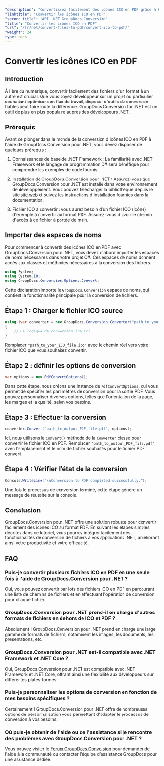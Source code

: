 ```yaml
---
"description": "Convertissez facilement des icônes ICO en PDF grâce à GroupDocs.Conversion pour .NET. Optimisez votre productivité grâce aux étapes simples décrites dans ce tutoriel."
"linktitle": "Convertir les icônes ICO en PDF"
"second_title": "API .NET GroupDocs.Conversion"
"title": "Convertir les icônes ICO en PDF"
"url": "/fr/net/convert-files-to-pdf/convert-ico-to-pdf/"
"weight": 24
type: docs
---
```

# Convertir les icônes ICO en PDF

## Introduction
À l'ère du numérique, convertir facilement des fichiers d'un format à un autre est crucial. Que vous soyez développeur sur un projet ou particulier souhaitant optimiser son flux de travail, disposer d'outils de conversion fiables peut faire toute la différence. GroupDocs.Conversion for .NET est un outil de plus en plus populaire auprès des développeurs .NET.
## Prérequis
Avant de plonger dans le monde de la conversion d'icônes ICO en PDF à l'aide de GroupDocs.Conversion pour .NET, vous devez disposer de quelques prérequis :
1. Connaissances de base de .NET Framework : La familiarité avec .NET Framework et le langage de programmation C# sera bénéfique pour comprendre les exemples de code fournis.
   
2. Installation de GroupDocs.Conversion pour .NET : Assurez-vous que GroupDocs.Conversion pour .NET est installé dans votre environnement de développement. Vous pouvez télécharger la bibliothèque depuis le site [site web](https://releases.groupdocs.com/conversion/net/) et suivez les instructions d'installation fournies dans la documentation.
3. Fichier ICO à convertir : vous aurez besoin d'un fichier ICO (icône) d'exemple à convertir au format PDF. Assurez-vous d'avoir le chemin d'accès à ce fichier à portée de main.

## Importer des espaces de noms
Pour commencer à convertir des icônes ICO en PDF avec GroupDocs.Conversion pour .NET, vous devez d'abord importer les espaces de noms nécessaires dans votre projet C#. Ces espaces de noms donnent accès aux classes et méthodes nécessaires à la conversion des fichiers.

```csharp
using System;
using System.IO;
using GroupDocs.Conversion.Options.Convert;
```
Cette déclaration importe le `GroupDocs.Conversion` espace de noms, qui contient la fonctionnalité principale pour la conversion de fichiers.
## Étape 1 : Charger le fichier ICO source
```csharp
using (var converter = new GroupDocs.Conversion.Converter("path_to_your_ICO_file.ico"))
{
    // La logique de conversion ira ici
}
```
Remplacer `"path_to_your_ICO_file.ico"` avec le chemin réel vers votre fichier ICO que vous souhaitez convertir.
## Étape 2 : définir les options de conversion
```csharp
var options = new PdfConvertOptions();
```
Dans cette étape, nous créons une instance de `PdfConvertOptions`, qui vous permet de spécifier les paramètres de conversion pour la sortie PDF. Vous pouvez personnaliser diverses options, telles que l'orientation de la page, les marges et la qualité, selon vos besoins.
## Étape 3 : Effectuer la conversion
```csharp
converter.Convert("path_to_output_PDF_file.pdf", options);
```
Ici, nous utilisons le `Convert()` méthode de la `Converter` classe pour convertir le fichier ICO en PDF. Remplacer `"path_to_output_PDF_file.pdf"` avec l'emplacement et le nom de fichier souhaités pour le fichier PDF converti.
## Étape 4 : Vérifier l’état de la conversion
```csharp
Console.WriteLine("\nConversion to PDF completed successfully.");
```
Une fois le processus de conversion terminé, cette étape génère un message de réussite sur la console.

## Conclusion
GroupDocs.Conversion pour .NET offre une solution robuste pour convertir facilement des icônes ICO au format PDF. En suivant les étapes simples décrites dans ce tutoriel, vous pourrez intégrer facilement des fonctionnalités de conversion de fichiers à vos applications .NET, améliorant ainsi votre productivité et votre efficacité.
## FAQ
### Puis-je convertir plusieurs fichiers ICO en PDF en une seule fois à l'aide de GroupDocs.Conversion pour .NET ?
Oui, vous pouvez convertir par lots des fichiers ICO en PDF en parcourant une liste de chemins de fichiers et en effectuant l'opération de conversion pour chaque fichier.
### GroupDocs.Conversion pour .NET prend-il en charge d'autres formats de fichiers en dehors de ICO et PDF ?
Absolument ! GroupDocs.Conversion pour .NET prend en charge une large gamme de formats de fichiers, notamment les images, les documents, les présentations, etc.
### GroupDocs.Conversion pour .NET est-il compatible avec .NET Framework et .NET Core ?
Oui, GroupDocs.Conversion pour .NET est compatible avec .NET Framework et .NET Core, offrant ainsi une flexibilité aux développeurs sur différentes plates-formes.
### Puis-je personnaliser les options de conversion en fonction de mes besoins spécifiques ?
Certainement ! GroupDocs.Conversion pour .NET offre de nombreuses options de personnalisation vous permettant d'adapter le processus de conversion à vos besoins.
### Où puis-je obtenir de l'aide ou de l'assistance si je rencontre des problèmes avec GroupDocs.Conversion pour .NET ?
Vous pouvez visiter le [Forum GroupDocs.Conversion](https://forum.groupdocs.com/c/conversion/11) pour demander de l'aide à la communauté ou contacter l'équipe d'assistance GroupDocs pour une assistance dédiée.